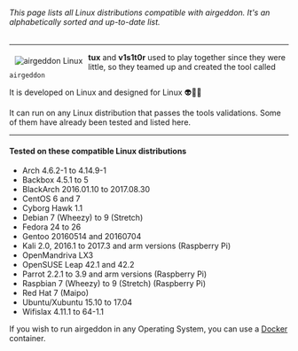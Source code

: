 ###### This page lists all Linux distributions compatible with airgeddon. It's an alphabetically sorted and up-to-date list.

***

<img src="https://raw.githubusercontent.com/v1s1t0r1sh3r3/airgeddon/master/imgs/wiki/alien_tux.png" align="left" hspace="10" vspace="6" title="airgeddon Linux"/>

**tux** and **v1s1t0r** used to play together since they were little, so they teamed up and created the tool called `airgeddon`

It is developed on Linux and designed for Linux :alien::green_heart::penguin:

It can run on any Linux distribution that passes the tools validations. Some of them have already been tested and listed here.

***

#### Tested on these compatible Linux distributions
- Arch 4.6.2-1 to 4.14.9-1
- Backbox 4.5.1 to 5
- BlackArch 2016.01.10 to 2017.08.30
- CentOS 6 and 7
- Cyborg Hawk 1.1
- Debian 7 (Wheezy) to 9 (Stretch)
- Fedora 24 to 26
- Gentoo 20160514 and 20160704
- Kali 2.0, 2016.1 to 2017.3 and arm versions (Raspberry Pi)
- OpenMandriva LX3
- OpenSUSE Leap 42.1 and 42.2
- Parrot 2.2.1 to 3.9 and arm versions (Raspberry Pi)
- Raspbian 7 (Wheezy) to 9 (Stretch) (Raspberry Pi)
- Red Hat 7 (Maipo)
- Ubuntu/Xubuntu 15.10 to 17.04
- Wifislax 4.11.1 to 64-1.1

If you wish to run airgeddon in any Operating System, you can use a [Docker] container.

[Docker]: https://github.com/v1s1t0r1sh3r3/airgeddon/wiki/Docker